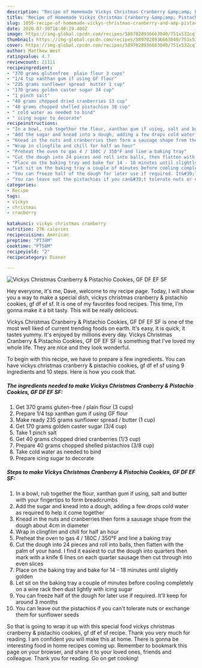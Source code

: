 ```yaml
---
description: "Recipe of Homemade Vickys Christmas Cranberry &amp;amp; Pistachio Cookies, GF DF EF SF"
title: "Recipe of Homemade Vickys Christmas Cranberry &amp;amp; Pistachio Cookies, GF DF EF SF"
slug: 1056-recipe-of-homemade-vickys-christmas-cranberry-and-amp-pistachio-cookies-gf-df-ef-sf
date: 2020-07-30T16:40:29.400Z
image: https://img-global.cpcdn.com/recipes/5897028936663040/751x532cq70/vickys-christmas-cranberry-pistachio-cookies-gf-df-ef-sf-recipe-main-photo.jpg
thumbnail: https://img-global.cpcdn.com/recipes/5897028936663040/751x532cq70/vickys-christmas-cranberry-pistachio-cookies-gf-df-ef-sf-recipe-main-photo.jpg
cover: https://img-global.cpcdn.com/recipes/5897028936663040/751x532cq70/vickys-christmas-cranberry-pistachio-cookies-gf-df-ef-sf-recipe-main-photo.jpg
author: Matthew West
ratingvalue: 4.7
reviewcount: 21111
recipeingredient:
- "370 grams glutenfree  plain flour 3 cups"
- "1/4 tsp xanthan gum if using GF flour"
- "235 grams sunflower spread  butter 1 cup"
- "170 grams golden caster sugar 34 cup"
- "1 pinch salt"
- "40 grams chopped dried cranberries 13 cup"
- "40 grams chopped shelled pistachios 38 cup"
- " cold water as needed to bind"
- " icing sugar to decorate"
recipeinstructions:
- "In a bowl, rub together the flour, xanthan gum if using, salt and butter with your fingertips to form breadcrumbs"
- "Add the sugar and knead into a dough, adding a few drops cold water as required to help it come together"
- "Knead in the nuts and cranberries then form a sausage shape from the dough about 4cm in diameter"
- "Wrap in clingfilm and chill for half an hour"
- "Preheat the oven to gas 4 / 180C / 350°F and line a baking tray"
- "Cut the dough into 24 pieces and roll into balls, then flatten with the palm of your hand. I find it easiest to cut the dough into quarters then mark with a knife 6 lines on each quarter sausage then cut through into even slices"
- "Place on the baking tray and bake for 14 - 18 minutes until slightly golden"
- "Let sit on the baking tray a couple of minutes before cooling completely on a wire rack then dust lightly with icing sugar"
- "You can freeze half of the dough for later use if required. It&#39;ll keep for around 3 months"
- "You can leave out the pistachios if you can&#39;t tolerate nuts or exchange them for sunflower seeds"
categories:
- Recipe
tags:
- vickys
- christmas
- cranberry

katakunci: vickys christmas cranberry 
nutrition: 276 calories
recipecuisine: American
preptime: "PT34M"
cooktime: "PT58M"
recipeyield: "2"
recipecategory: Dinner

---
```



![Vickys Christmas Cranberry &amp; Pistachio Cookies, GF DF EF SF](https://img-global.cpcdn.com/recipes/5897028936663040/751x532cq70/vickys-christmas-cranberry-pistachio-cookies-gf-df-ef-sf-recipe-main-photo.jpg)

Hey everyone, it's me, Dave, welcome to my recipe page. Today, I will show you a way to make a special dish, vickys christmas cranberry &amp; pistachio cookies, gf df ef sf. It is one of my favorites food recipes. This time, I'm gonna make it a bit tasty. This will be really delicious.



Vickys Christmas Cranberry &amp; Pistachio Cookies, GF DF EF SF is one of the most well liked of current trending foods on earth. It's easy, it is quick, it tastes yummy. It's enjoyed by millions every day. Vickys Christmas Cranberry &amp; Pistachio Cookies, GF DF EF SF is something that I've loved my whole life. They are nice and they look wonderful.


To begin with this recipe, we have to prepare a few ingredients. You can have vickys christmas cranberry &amp; pistachio cookies, gf df ef sf using 9 ingredients and 10 steps. Here is how you cook that.

<!--inarticleads1-->

##### The ingredients needed to make Vickys Christmas Cranberry &amp; Pistachio Cookies, GF DF EF SF:

1. Get 370 grams gluten-free / plain flour (3 cups)
1. Prepare 1/4 tsp xanthan gum if using GF flour
1. Make ready 235 grams sunflower spread / butter (1 cup)
1. Get 170 grams golden caster sugar (3/4 cup)
1. Take 1 pinch salt
1. Get 40 grams chopped dried cranberries (1/3 cup)
1. Prepare 40 grams chopped shelled pistachios (3/8 cup)
1. Take  cold water as needed to bind
1. Prepare  icing sugar to decorate




<!--inarticleads2-->

##### Steps to make Vickys Christmas Cranberry &amp; Pistachio Cookies, GF DF EF SF:

1. In a bowl, rub together the flour, xanthan gum if using, salt and butter with your fingertips to form breadcrumbs
1. Add the sugar and knead into a dough, adding a few drops cold water as required to help it come together
1. Knead in the nuts and cranberries then form a sausage shape from the dough about 4cm in diameter
1. Wrap in clingfilm and chill for half an hour
1. Preheat the oven to gas 4 / 180C / 350°F and line a baking tray
1. Cut the dough into 24 pieces and roll into balls, then flatten with the palm of your hand. I find it easiest to cut the dough into quarters then mark with a knife 6 lines on each quarter sausage then cut through into even slices
1. Place on the baking tray and bake for 14 - 18 minutes until slightly golden
1. Let sit on the baking tray a couple of minutes before cooling completely on a wire rack then dust lightly with icing sugar
1. You can freeze half of the dough for later use if required. It&#39;ll keep for around 3 months
1. You can leave out the pistachios if you can&#39;t tolerate nuts or exchange them for sunflower seeds




So that is going to wrap it up with this special food vickys christmas cranberry &amp; pistachio cookies, gf df ef sf recipe. Thank you very much for reading. I am confident you will make this at home. There is gonna be interesting food in home recipes coming up. Remember to bookmark this page on your browser, and share it to your loved ones, friends and colleague. Thank you for reading. Go on get cooking!
